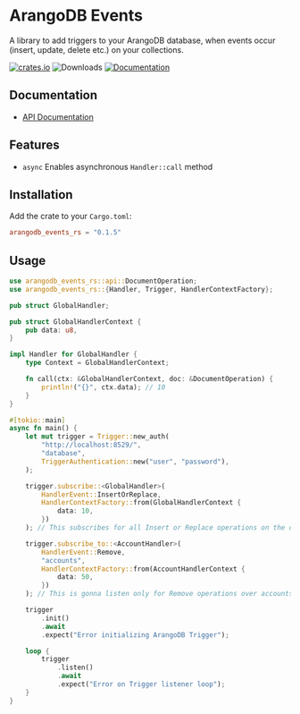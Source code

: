 # ArangoDB Events

A library to add triggers to your ArangoDB database, when events occur (insert, update, delete etc.) on your
collections.

[![crates.io](https://img.shields.io/crates/v/arangodb_events_rs?label=latest&logo=rust)](https://crates.io/crates/arangodb_events_rs)
![Downloads](https://img.shields.io/crates/d/arangodb_events_rs.svg)
[![Documentation](https://docs.rs/arangodb_events_rs/badge.svg?version=latest)](https://docs.rs/arangodb_events_rs/latest)

## Documentation

- [API Documentation](https://docs.rs/arangodb_events_rs/)

## Features
- `async` Enables asynchronous `Handler::call` method

## Installation

Add the crate to your `Cargo.toml`:
```toml
arangodb_events_rs = "0.1.5"
```

## Usage

```rust
use arangodb_events_rs::api::DocumentOperation;
use arangodb_events_rs::{Handler, Trigger, HandlerContextFactory};

pub struct GlobalHandler;

pub struct GlobalHandlerContext {
    pub data: u8,
}

impl Handler for GlobalHandler {
    type Context = GlobalHandlerContext;

    fn call(ctx: &GlobalHandlerContext, doc: &DocumentOperation) {
        println!("{}", ctx.data); // 10
    }
}

#[tokio::main]
async fn main() {
    let mut trigger = Trigger::new_auth(
        "http://localhost:8529/",
        "database",
        TriggerAuthentication::new("user", "password"),
    );

    trigger.subscribe::<GlobalHandler>(
        HandlerEvent::InsertOrReplace,
        HandlerContextFactory::from(GlobalHandlerContext {
            data: 10,
        })
    ); // This subscribes for all Insert or Replace operations on the database

    trigger.subscribe_to::<AccountHandler>(
        HandlerEvent::Remove,
        "accounts",
        HandlerContextFactory::from(AccountHandlerContext {
            data: 50,
        })
    ); // This is gonna listen only for Remove operations over accounts table

    trigger
        .init()
        .await
        .expect("Error initializing ArangoDB Trigger");

    loop {
        trigger
            .listen()
            .await
            .expect("Error on Trigger listener loop");
    }
}
```